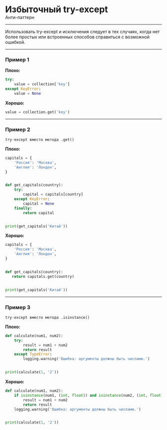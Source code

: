 
<div>
    <h1 style="margin: 0;">Избыточный try-except</h1>
    <p style="margin: 0;">Анти-паттерн</p>
</div>

***

Использовать try-except и исключения следует в тех случаях, когда нет более простых или встроенных способов справиться с возможной ошибкой.

***

### Пример 1

**Плохо:**
```python
try:
    value = collection['key']
except KeyError:
    value = None
```
**Хорошо:**
```python
value = collection.get('key')
```
***

### Пример 2

`try-except вместо метода .get()`

**Плохо:**
```python
capitals = {
    'Россия': 'Москва',
    'Англия': 'Лондон',
}


def get_capitals(country):
    try:
        capital = capitals[country]
    except KeyError:
        capital = None
    finally:
        return capital


print(get_capitals('Китай'))
```
**Хорошо:**
```python
capitals = {
    'Россия': 'Москва',
    'Англия': 'Лондон',
}


def get_capitals(country):
   return capitals.get(country)


print(get_capitals('Китай'))
```
***

### Пример 3

`try-except вместо метода .isinstance()`

**Плохо:**
```python
def calculate(num1, num2):
    try:
        result = num1 + num2
        return result
    except TypeError:
        logging.warning('Ошибка: аргументы должны быть числами.')


print(calculate(1, '2'))
```
**Хорошо:**
```python
def calculate(num1, num2):
    if isinstance(num1, (int, float)) and isinstance(num2, (int, float)):
        result = num1 + num2
        return result
    logging.warning('Ошибка: аргументы должны быть числами.')


print(calculate(1, '2'))
```

